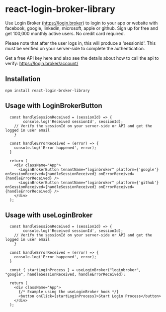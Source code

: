 # react-login-broker-library

Use Login Broker (https://login.broker) to login to your app or website with facebook, google, linkedin, microsoft, apple or github. Sign up for free and get 100,000 monthly active users. No credit card required.

Please note that after the user logs in, this will produce a 'sessionId'. This must be verified on your server-side to complete the authentication.

Get a free API key here and also see the details about how to call the api to verify:
https://login.broker/account/

## Installation

```
npm install react-login-broker-library
```

## Usage with LoginBrokerButton

```
  const handleSessionReceived = (sessionId) => {
		console.log('Received sessionId', sessionId);
    // Verify the sessionId on your server-side or API and get the logged in user email
	}

  const handleErrorReceived = (error) => {
    console.log('Error happened', error);
  }
  
  return (
    <div className="App">
      <LoginBrokerButton tenantName="loginbroker" platform={'google'} onSessionReceived={handleSessionReceived} onErrorReceived={handleErrorReceived} />
      <LoginBrokerButton tenantName="loginbroker" platform={'github'} onSessionReceived={handleSessionReceived} onErrorReceived={handleErrorReceived} />
    </div>
  );
```
## Usage with useLoginBroker

```
  const handleSessionReceived = (sessionId) => {
		console.log('Received sessionId', sessionId);
    // Verify the sessionId on your server-side or API and get the logged in user email
	}

  const handleErrorReceived = (error) => {
    console.log('Error happened', error);
  }
  
  const { startLoginProcess } = useLoginBroker("loginbroker", "google", handleSessionReceived, handleErrorReceived);
  
  return (
    <div className="App">
      {/* Example using the useLoginBroker hook */}
      <button onClick={startLoginProcess}>Start Login Process</button>
    </div>
  );
```